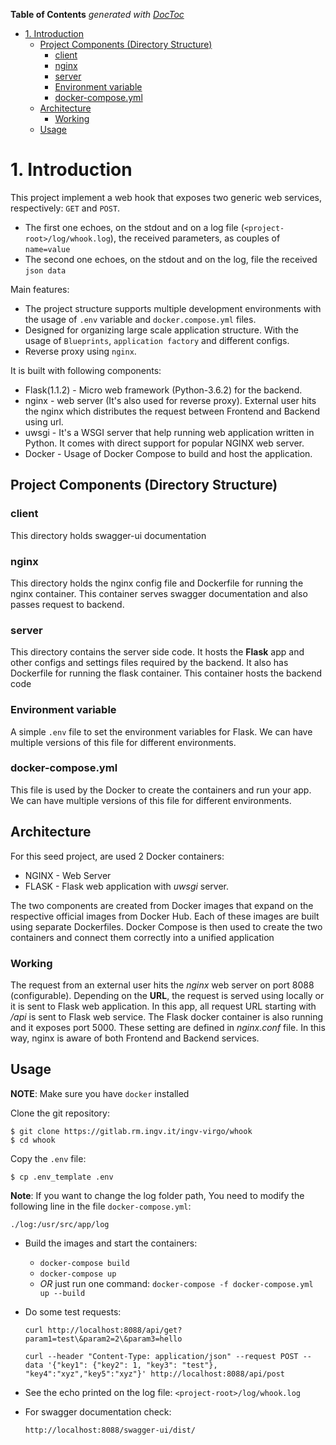 <!-- - START doctoc generated TOC please keep comment here to allow auto update -->
<!-- DON'T EDIT THIS SECTION, INSTEAD RE-RUN doctoc TO UPDATE -->
**Table of Contents**  *generated with [DocToc](https://github.com/thlorenz/doctoc)*

- [1. Introduction](#1-introduction)
  - [Project Components (Directory Structure)](#project-components-directory-structure)
    - [client](#client)
    - [nginx](#nginx)
    - [server](#server)
    - [Environment variable](#environment-variable)
    - [docker-compose.yml](#docker-composeyml)
  - [Architecture](#architecture)
    - [Working](#working)
  - [Usage](#usage)

<!-- END doctoc generated TOC please keep comment here to allow auto update -->

# 1. Introduction #

This project implement a web hook that exposes two generic web services, respectively: `GET` and `POST`.
- The first one echoes, on the stdout and on a log file (`<project-root>/log/whook.log`), the received parameters, as couples of `name=value`
- The second one echoes, on the stdout and on the log, file the received `json data`

Main features:
- The project structure supports multiple development environments with the usage of `.env` variable and `docker.compose.yml` files.
- Designed for organizing large scale application structure. With the usage of `Blueprints`, `application factory` and different configs.
- Reverse proxy using `nginx`.

It is built with following components:

- Flask(1.1.2) - Micro web framework (Python-3.6.2) for the backend.
- nginx - web server (It's also used for reverse proxy). External user hits the nginx which distributes the request between Frontend and Backend using url.
- uwsgi - It's a WSGI server that help running web application written in Python. It comes with direct support for popular NGINX web server.
- Docker - Usage of Docker Compose to build and host the application.



## Project Components (Directory Structure)

### client

This directory holds swagger-ui documentation

### nginx

This directory holds the nginx config file and Dockerfile for running the nginx container. This container serves swagger documentation and also passes request to backend.

### server

This directory contains the server side code. It hosts the **Flask** app and other configs and settings files required by the backend. It also has Dockerfile for running the flask container. This container hosts the backend code

### Environment variable

A simple `.env` file to set the environment variables for Flask. We can have multiple versions of this file for different environments.

### docker-compose.yml

This file is used by the Docker to create the containers and run your app. We can have multiple versions of this file for different environments.

## Architecture

For this seed project, are used 2 Docker containers:

- NGINX - Web Server
- FLASK - Flask web application with *uwsgi* server.

The two components are created from Docker images that expand on the respective official images from Docker Hub. Each of these images are built using separate Dockerfiles. Docker Compose is then used to create the two containers and connect them correctly into a unified application

### Working

The request from an external user hits the *nginx* web server on port 8088 (configurable). Depending on the **URL**, the request is served using locally or it is sent to Flask web application. In this app, all request URL starting with */api* is sent to Flask web service. The Flask docker container is also running and it exposes port 5000. These setting are defined in *nginx.conf* file. In this way, nginx is aware of both Frontend and Backend services. 



## Usage

**NOTE**: Make sure you have `docker` installed

Clone the git repository: 
```
$ git clone https://gitlab.rm.ingv.it/ingv-virgo/whook
$ cd whook
```

Copy the `.env` file:
```
$ cp .env_template .env
```

**Note**: If you want to change the log folder path, You need to modify the following line in the file `docker-compose.yml`:
```
./log:/usr/src/app/log
```

- Build the images and start the containers:

  - `docker-compose build`
  - `docker-compose up`
  - *OR* just run one command: `docker-compose -f docker-compose.yml up --build`

- Do some test requests:

  ```
  curl http://localhost:8088/api/get?param1=test\&param2=2\&param3=hello
  ```

  ```
  curl --header "Content-Type: application/json" --request POST --data '{"key1": {"key2": 1, "key3": "test"}, "key4":"xyz","key5":"xyz"}' http://localhost:8088/api/post
  ```

- See the echo printed on the log file: `<project-root>/log/whook.log`

- For swagger documentation check:

  ```
  http://localhost:8088/swagger-ui/dist/
  ```

  

